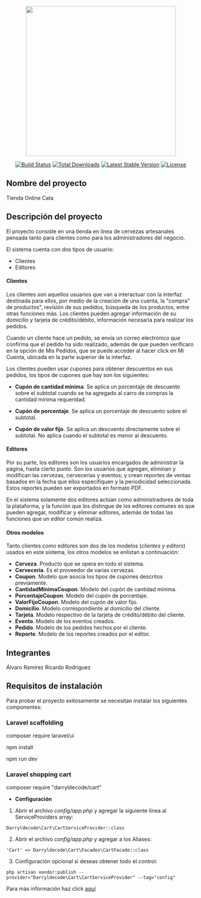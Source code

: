 <p align="center"><img src="https://res.cloudinary.com/dtfbvvkyp/image/upload/v1566331377/laravel-logolockup-cmyk-red.svg" width="400"></p>

<p align="center">
<a href="https://travis-ci.org/laravel/framework"><img src="https://travis-ci.org/laravel/framework.svg" alt="Build Status"></a>
<a href="https://packagist.org/packages/laravel/framework"><img src="https://poser.pugx.org/laravel/framework/d/total.svg" alt="Total Downloads"></a>
<a href="https://packagist.org/packages/laravel/framework"><img src="https://poser.pugx.org/laravel/framework/v/stable.svg" alt="Latest Stable Version"></a>
<a href="https://packagist.org/packages/laravel/framework"><img src="https://poser.pugx.org/laravel/framework/license.svg" alt="License"></a>
</p>

## Nombre del proyecto

Tienda Online Cata

## Descripción del proyecto

El proyecto consiste en una tienda en línea de cervezas artesanales pensada tanto para clientes como para los administradores del negocio.

El sistema cuenta con dos tipos de usuario:

- Clientes
- Editores

#### Clientes

Los clientes son aquellos usuarios que van a interactuar con la interfaz destinada para ellos, por medio de la creación de una cuenta, la "compra" de productos", revisión de sus pedidos, búsqueda de los productos, entre otras funciones más. Los clientes pueden agregar información de su domicilio y tarjeta de crédito/débito, información necesaria para realizar los pedidos.

Cuando un cliente hace un pedido, se envía un correo electrónico que confirma que el pedido ha sido realizado, además de que pueden verificaro en la opción de Mis Pedidos, que se puede acceder al hacer click en Mi Cuenta, ubicada en la parte superior de la interfaz.

Los clientes pueden usar cupones para obtener descuentos en sus pedidos, los tipos de cupones que hay son los siguientes:

- **Cupón de cantidad mínima**. Se aplica un porcentaje de descuento sobre el subtotal cuando se ha agregado al carro de compras la cantidad mínima requeridad.

- **Cupón de porcentaje**. Se aplica un porcentaje de descuento sobre el subtotal.

- **Cupón de valor fijo**. Se aplica un descuento directamente sobre el subtotal. No aplica cuando el subtotal es menor al descuento.

#### Editores

Por su parte, los editores son los usuarios encargados de administrar la página, hasta cierto punto. Son los usuarios que agregan, eliminan y modifican las cervezas, cervecerías y eventos; y crean reportes de ventas basados en la fecha que ellos especifiquen y la periodicidad seleccionada. Estos reportes pueden ser exportados en formato PDF.

En el sistema solamente dos editores actúan como administradores de toda la plataforma, y la función que los distingue de los editores comunes es que pueden agregar, modificar y eliminar editores, además de todas las funciones que un editor común realiza.

#### Otros modelos

Tanto clientes como editores son dos de los modelos (*clientes y editors*) usados en este sistema, los otros modelos se enlistan a continuación:

- **Cerveza**. Producto que se opera en todo el sistema.
- **Cerveceria**. Es el proveedor de varias cervezas.
- **Coupon**. Modelo que asocia los tipos de cupones descritos previamente.
- **CantidadMinimaCoupon**. Modelo del cupón de cantidad mínima.
- **PorcentajeCoupon**. Modelo del cupón de porcentaje.
- **ValorFijoCoupon**. Modelo del cupón de valor fijo.
- **Domicilio**. Modelo correspondiente al domicilio del cliente.
- **Tarjeta**. Modelo respectivo de la tarjeta de crédito/débito del cliente.
- **Evento**. Modelo de los eventos creados.
- **Pedido**. Modelo de los pedidos hechos por el cliente.
- **Reporte**. Modelo de los reportes creados por el editor.

## Integrantes

Álvaro Ramírez
Ricardo Rodríguez

## Requisitos de instalación

Para probar el proyecto exitosamente se necesitan instalar los siguientes componentes:

### Laravel scaffolding

composer require laravel/ui

npm install

npm run dev

### Laravel shopping cart

composer require "darryldecode/cart"

- **Configuración**

1. Abrir el archivo *config/app.php* y agregar la siguiente línea al ServiceProviders array:

`Darryldecode\Cart\CartServiceProvider::class`

2. Abrir el archivo *config/app.php* y agregar a los Aliases:

`'Cart' => Darryldecode\Cart\Facades\CartFacade::class`

3. Configuración opcional si deseas obtener todo el control:

`php artisan vendor:publish --provider="Darryldecode\Cart\CartServiceProvider" --tag="config"`

Para más información haz click [aquí](https://github.com/darryldecode/laravelshoppingcart)
